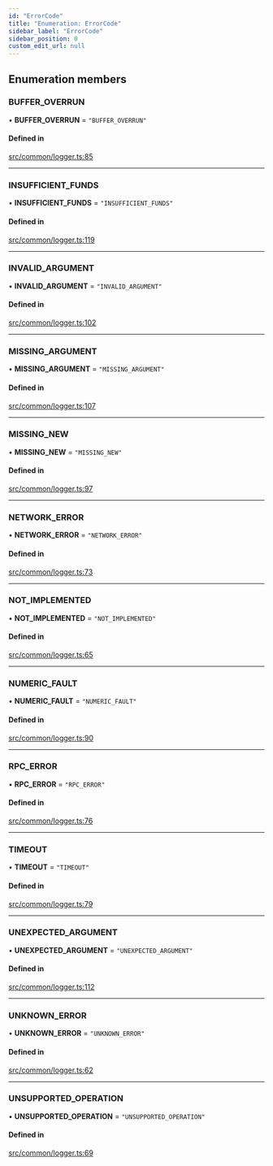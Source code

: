 ```yaml
---
id: "ErrorCode"
title: "Enumeration: ErrorCode"
sidebar_label: "ErrorCode"
sidebar_position: 0
custom_edit_url: null
---
```


## Enumeration members

### BUFFER\_OVERRUN

• **BUFFER\_OVERRUN** = `"BUFFER_OVERRUN"`

#### Defined in

[src/common/logger.ts:85](https://github.com/alpha-defi/raydium-sdk/blob/108ded9/src/common/logger.ts#L85)

___

### INSUFFICIENT\_FUNDS

• **INSUFFICIENT\_FUNDS** = `"INSUFFICIENT_FUNDS"`

#### Defined in

[src/common/logger.ts:119](https://github.com/alpha-defi/raydium-sdk/blob/108ded9/src/common/logger.ts#L119)

___

### INVALID\_ARGUMENT

• **INVALID\_ARGUMENT** = `"INVALID_ARGUMENT"`

#### Defined in

[src/common/logger.ts:102](https://github.com/alpha-defi/raydium-sdk/blob/108ded9/src/common/logger.ts#L102)

___

### MISSING\_ARGUMENT

• **MISSING\_ARGUMENT** = `"MISSING_ARGUMENT"`

#### Defined in

[src/common/logger.ts:107](https://github.com/alpha-defi/raydium-sdk/blob/108ded9/src/common/logger.ts#L107)

___

### MISSING\_NEW

• **MISSING\_NEW** = `"MISSING_NEW"`

#### Defined in

[src/common/logger.ts:97](https://github.com/alpha-defi/raydium-sdk/blob/108ded9/src/common/logger.ts#L97)

___

### NETWORK\_ERROR

• **NETWORK\_ERROR** = `"NETWORK_ERROR"`

#### Defined in

[src/common/logger.ts:73](https://github.com/alpha-defi/raydium-sdk/blob/108ded9/src/common/logger.ts#L73)

___

### NOT\_IMPLEMENTED

• **NOT\_IMPLEMENTED** = `"NOT_IMPLEMENTED"`

#### Defined in

[src/common/logger.ts:65](https://github.com/alpha-defi/raydium-sdk/blob/108ded9/src/common/logger.ts#L65)

___

### NUMERIC\_FAULT

• **NUMERIC\_FAULT** = `"NUMERIC_FAULT"`

#### Defined in

[src/common/logger.ts:90](https://github.com/alpha-defi/raydium-sdk/blob/108ded9/src/common/logger.ts#L90)

___

### RPC\_ERROR

• **RPC\_ERROR** = `"RPC_ERROR"`

#### Defined in

[src/common/logger.ts:76](https://github.com/alpha-defi/raydium-sdk/blob/108ded9/src/common/logger.ts#L76)

___

### TIMEOUT

• **TIMEOUT** = `"TIMEOUT"`

#### Defined in

[src/common/logger.ts:79](https://github.com/alpha-defi/raydium-sdk/blob/108ded9/src/common/logger.ts#L79)

___

### UNEXPECTED\_ARGUMENT

• **UNEXPECTED\_ARGUMENT** = `"UNEXPECTED_ARGUMENT"`

#### Defined in

[src/common/logger.ts:112](https://github.com/alpha-defi/raydium-sdk/blob/108ded9/src/common/logger.ts#L112)

___

### UNKNOWN\_ERROR

• **UNKNOWN\_ERROR** = `"UNKNOWN_ERROR"`

#### Defined in

[src/common/logger.ts:62](https://github.com/alpha-defi/raydium-sdk/blob/108ded9/src/common/logger.ts#L62)

___

### UNSUPPORTED\_OPERATION

• **UNSUPPORTED\_OPERATION** = `"UNSUPPORTED_OPERATION"`

#### Defined in

[src/common/logger.ts:69](https://github.com/alpha-defi/raydium-sdk/blob/108ded9/src/common/logger.ts#L69)
